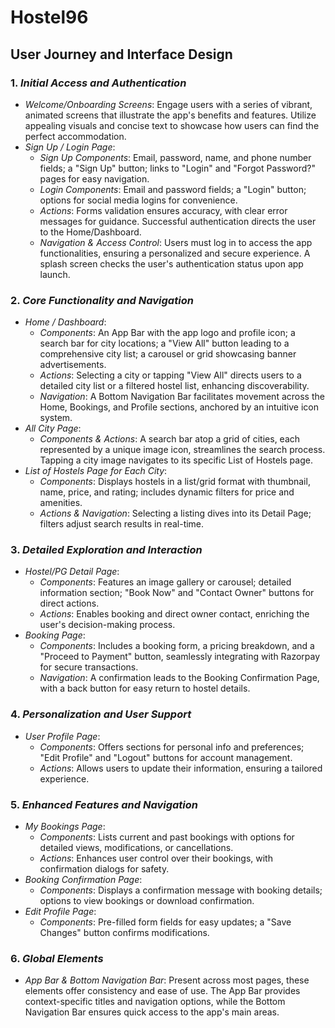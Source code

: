 # Hostel96

User Journey and Interface Design
---------------------------------

### 1\. *Initial Access and Authentication*

*   *Welcome/Onboarding Screens*: Engage users with a series of vibrant, animated screens that illustrate the app's benefits and features. Utilize appealing visuals and concise text to showcase how users can find the perfect accommodation.
*   *Sign Up / Login Page*:
    *   *Sign Up Components*: Email, password, name, and phone number fields; a "Sign Up" button; links to "Login" and "Forgot Password?" pages for easy navigation.
    *   *Login Components*: Email and password fields; a "Login" button; options for social media logins for convenience.
    *   *Actions*: Forms validation ensures accuracy, with clear error messages for guidance. Successful authentication directs the user to the Home/Dashboard.
    *   *Navigation & Access Control*: Users must log in to access the app functionalities, ensuring a personalized and secure experience. A splash screen checks the user's authentication status upon app launch.

### 2\. *Core Functionality and Navigation*

*   *Home / Dashboard*:
    *   *Components*: An App Bar with the app logo and profile icon; a search bar for city locations; a "View All" button leading to a comprehensive city list; a carousel or grid showcasing banner advertisements.
    *   *Actions*: Selecting a city or tapping "View All" directs users to a detailed city list or a filtered hostel list, enhancing discoverability.
    *   *Navigation*: A Bottom Navigation Bar facilitates movement across the Home, Bookings, and Profile sections, anchored by an intuitive icon system.
*   *All City Page*:
    *   *Components & Actions*: A search bar atop a grid of cities, each represented by a unique image icon, streamlines the search process. Tapping a city image navigates to its specific List of Hostels page.
*   *List of Hostels Page for Each City*:
    *   *Components*: Displays hostels in a list/grid format with thumbnail, name, price, and rating; includes dynamic filters for price and amenities.
    *   *Actions & Navigation*: Selecting a listing dives into its Detail Page; filters adjust search results in real-time.

### 3\. *Detailed Exploration and Interaction*

*   *Hostel/PG Detail Page*:
    *   *Components*: Features an image gallery or carousel; detailed information section; "Book Now" and "Contact Owner" buttons for direct actions.
    *   *Actions*: Enables booking and direct owner contact, enriching the user's decision-making process.
*   *Booking Page*:
    *   *Components*: Includes a booking form, a pricing breakdown, and a "Proceed to Payment" button, seamlessly integrating with Razorpay for secure transactions.
    *   *Navigation*: A confirmation leads to the Booking Confirmation Page, with a back button for easy return to hostel details.

### 4\. *Personalization and User Support*

*   *User Profile Page*:
    *   *Components*: Offers sections for personal info and preferences; "Edit Profile" and "Logout" buttons for account management.
    *   *Actions*: Allows users to update their information, ensuring a tailored experience.

### 5\. *Enhanced Features and Navigation*

*   *My Bookings Page*:
    *   *Components*: Lists current and past bookings with options for detailed views, modifications, or cancellations.
    *   *Actions*: Enhances user control over their bookings, with confirmation dialogs for safety.
*   *Booking Confirmation Page*:
    *   *Components*: Displays a confirmation message with booking details; options to view bookings or download confirmation.
*   *Edit Profile Page*:
    *   *Components*: Pre-filled form fields for easy updates; a "Save Changes" button confirms modifications.

### 6\. *Global Elements*

*   *App Bar & Bottom Navigation Bar*: Present across most pages, these elements offer consistency and ease of use. The App Bar provides context-specific titles and navigation options, while the Bottom Navigation Bar ensures quick access to the app's main areas.
